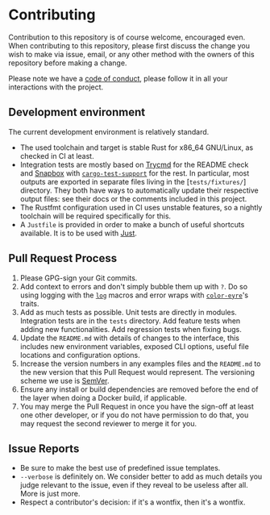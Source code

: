 # Contributing

Contribution to this repository is of course welcome, encouraged even. When
contributing to this repository, please first discuss the change you wish to
make via issue, email, or any other method with the owners of this repository
before making a change.

Please note we have a [code of conduct](./CODE_OF_CONDUCT.md), please follow it
in all your interactions with the project.


## Development environment

The current development environment is relatively standard.

* The used toolchain and target is stable Rust for x86_64 GNU/Linux, as checked
  in CI at least.
* Integration tests are mostly based on [Trycmd] for the README check and
  [Snapbox] with [`cargo-test-support`] for the rest. In particular, most
  outputs are exported in separate files living in the [`tests/fixtures/`]
  directory. They both have ways to automatically update their respective
  output files: see their docs or the comments included in this project.
* The Rustfmt configuration used in CI uses unstable features, so a nightly
  toolchain will be required specifically for this.
* A `Justfile` is provided in order to make a bunch of useful shortcuts
  available. It is to be used with [Just].

[Trycmd]: https://crates.io/crates/trycmd
[Snapbox]: https://crates.io/crates/snapbox
[`cargo-test-support`]: https://github.com/rust-lang/cargo/tree/master/crates/cargo-test-support
[Just]: https://github.com/casey/just


## Pull Request Process

1. Please GPG-sign your Git commits.
2. Add context to errors and don't simply bubble them up with `?`. Do so using
   logging with the [`log`] macros and error wraps with [`color-eyre`]'s traits.
3. Add as much tests as possible. Unit tests are directly in modules.
   Integration tests are in the `tests` directory. Add feature tests when
   adding new functionalities. Add regression tests when fixing bugs.
4. Update the `README.md` with details of changes to the interface, this
   includes new environment variables, exposed CLI options, useful file
   locations and configuration options.
5. Increase the version numbers in any examples files and the `README.md` to
   the new version that this Pull Request would represent. The versioning
   scheme we use is [SemVer](http://semver.org/).
6. Ensure any install or build dependencies are removed before the end of the
   layer when doing a Docker build, if applicable.
7. You may merge the Pull Request in once you have the sign-off at least one
   other developer, or if you do not have permission to do that, you may
   request the second reviewer to merge it for you.

[`log`]: https://docs.rs/log/latest/log/
[`color-eyre`]: https://docs.rs/color-eyre/latest/color_eyre/


## Issue Reports

* Be sure to make the best use of predefined issue templates.
* `--verbose` is definitely on. We consider better to add as much details you
  judge relevant to the issue, even if they reveal to be useless after all.
  More is just more.
* Respect a contributor's decision: if it's a wontfix, then it's a wontfix.

